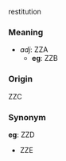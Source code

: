 restitution
### Meaning
+ _adj_: ZZA
    + __eg__: ZZB

### Origin

ZZC

### Synonym

__eg__: ZZD

+ ZZE


